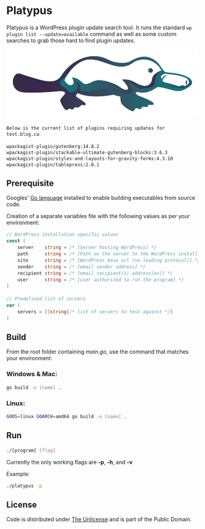 # Platypus

Platypus is a WordPress plugin update search tool. It runs the standard `wp plugin list --update=available` command as well as some custom searches to grab those hard to find plugin updates.

![Platypus](platypus.webp)

```consolw
Below is the current list of plugins requiring updates for test.blog.ca

wpackagist-plugin/gutenberg:14.8.2
wpackagist-plugin/stackable-ultimate-gutenberg-blocks:3.6.3
wpackagist-plugin/styles-and-layouts-for-gravity-forms:4.3.10
wpackagist-plugin/tablepress:2.0.1
```

## Prerequisite

Googles' [Go language](https://go.dev) installed to enable building executables from source code.

Creation of a separate variables file with the following values as per your environment:

```go
// WordPress installation specific values 
const (
	server    string = /* [Server hosting WordPress] */
	path      string = /* [Path on the server to the WordPress install] */
	site      string = /* [WordPress base url (no leading protocol)] */
	sender    string = /* [email sender address] */
	recipient string = /* [email recipient(s) address(es)] */
	user      string = /* [user authorized to run the program] */
)

// Predefined list of servers
var (
	servers = []string{/* list of servers to test against */}
)
```

## Build

From the root folder containing *main.go*, use the command that matches your environment:

### Windows & Mac:

```bash
go build -o [name] .
```

### Linux:

```bash
GOOS=linux GOARCH=amd64 go build -o [name] .
```

## Run

```bash
./[program] [flag]
```

Currently the only working flags are **-p**, **-h**, and **-v**

Example:

```bash
./platypus -p
```

## License

Code is distributed under [The Unlicense](https://github.com/farghul/platypus/blob/main/LICENSE.md) and is part of the Public Domain.
